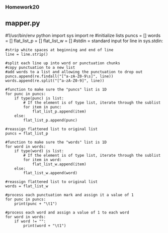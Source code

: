 ### Homework20

## mapper.py
#1/usr/bin/env python
import sys
import re
#initialize lists
puncs = []
words = []
flat_list_p = []
flat_list_w = []
#stdin = standard input
for line in sys.stdin:

    #strip white spaces at beginning and end of line
    line = line.strip()

    #split each line up into word or punctuation chunks
    #copy punctuation to a new list
    #add words to a list and allowing the punctuation to drop out
    puncs.append(re.findall("[^a-zA-Z0-9\s]", line))
    words.append(re.split("[^a-zA-Z0-9]", line))

    #function to make sure the "puncs" list is 1D
    for punc in puncs:
        if type(punc) is list:
            # If the element is of type list, iterate through the sublist
            for item in punc:
                flat_list_p.append(item)
        else:
            flat_list_p.append(punc)
    
    #reassign flattened list to original list
    puncs = flat_list_p
    
    #function to make sure the "words" list is 1D
    for word in words:
        if type(word) is list:
            # If the element is of type list, iterate through the sublist
            for item in word:
                flat_list_w.append(item)
        else:
            flat_list_w.append(word)

    #reassign flattened list to original list
    words = flat_list_w

    #process each punctuation mark and assign it a value of 1
    for punc in puncs:
        print(punc + "\t1")
 
    #process each word and assign a value of 1 to each word
    for word in words:
        if word != "":
            print(word + "\t1")
    


  
